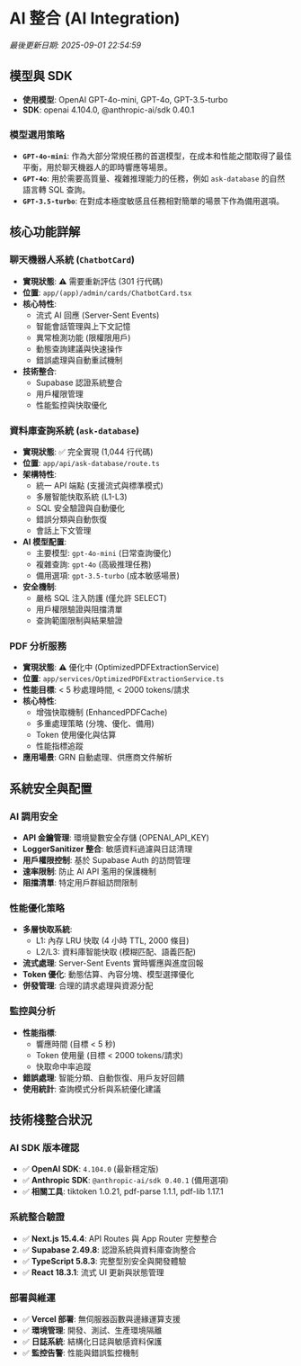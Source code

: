 # AI 整合 (AI Integration)

_最後更新日期: 2025-09-01 22:54:59_

## 模型與 SDK

- **使用模型**: OpenAI GPT-4o-mini, GPT-4o, GPT-3.5-turbo
- **SDK**: openai 4.104.0, @anthropic-ai/sdk 0.40.1

### 模型選用策略

- **`GPT-4o-mini`**: 作為大部分常規任務的首選模型，在成本和性能之間取得了最佳平衡，用於聊天機器人的即時響應等場景。
- **`GPT-4o`**: 用於需要高質量、複雜推理能力的任務，例如 `ask-database` 的自然語言轉 SQL 查詢。
- **`GPT-3.5-turbo`**: 在對成本極度敏感且任務相對簡單的場景下作為備用選項。

## 核心功能詳解

### 聊天機器人系統 (`ChatbotCard`)

- **實現狀態**: ⚠️ 需要重新評估 (301 行代碼)
- **位置**: `app/(app)/admin/cards/ChatbotCard.tsx`
- **核心特性**:
  - 流式 AI 回應 (Server-Sent Events)
  - 智能會話管理與上下文記憶
  - 異常檢測功能 (限權限用戶)
  - 動態查詢建議與快速操作
  - 錯誤處理與自動重試機制
- **技術整合**:
  - Supabase 認證系統整合
  - 用戶權限管理
  - 性能監控與快取優化

### 資料庫查詢系統 (`ask-database`)

- **實現狀態**: ✅ 完全實現 (1,044 行代碼)
- **位置**: `app/api/ask-database/route.ts`
- **架構特性**:
  - 統一 API 端點 (支援流式與標準模式)
  - 多層智能快取系統 (L1-L3)
  - SQL 安全驗證與自動優化
  - 錯誤分類與自動恢復
  - 會話上下文管理
- **AI 模型配置**:
  - 主要模型: `gpt-4o-mini` (日常查詢優化)
  - 複雜查詢: `gpt-4o` (高級推理任務)
  - 備用選項: `gpt-3.5-turbo` (成本敏感場景)
- **安全機制**:
  - 嚴格 SQL 注入防護 (僅允許 SELECT)
  - 用戶權限驗證與阻擋清單
  - 查詢範圍限制與結果驗證

### PDF 分析服務

- **實現狀態**: ⚠️ 優化中 (OptimizedPDFExtractionService)
- **位置**: `app/services/OptimizedPDFExtractionService.ts`
- **性能目標**: < 5 秒處理時間, < 2000 tokens/請求
- **核心特性**:
  - 增強快取機制 (EnhancedPDFCache)
  - 多重處理策略 (分塊、優化、備用)
  - Token 使用優化與估算
  - 性能指標追蹤
- **應用場景**: GRN 自動處理、供應商文件解析

## 系統安全與配置

### AI 調用安全

- **API 金鑰管理**: 環境變數安全存儲 (OPENAI_API_KEY)
- **LoggerSanitizer 整合**: 敏感資料過濾與日誌清理
- **用戶權限控制**: 基於 Supabase Auth 的訪問管理
- **速率限制**: 防止 AI API 濫用的保護機制
- **阻擋清單**: 特定用戶群組訪問限制

### 性能優化策略

- **多層快取系統**:
  - L1: 內存 LRU 快取 (4 小時 TTL, 2000 條目)
  - L2/L3: 資料庫智能快取 (模糊匹配、語義匹配)
- **流式處理**: Server-Sent Events 實時響應與進度回報
- **Token 優化**: 動態估算、內容分塊、模型選擇優化
- **併發管理**: 合理的請求處理與資源分配

### 監控與分析

- **性能指標**:
  - 響應時間 (目標 < 5 秒)
  - Token 使用量 (目標 < 2000 tokens/請求)
  - 快取命中率追蹤
- **錯誤處理**: 智能分類、自動恢復、用戶友好回饋
- **使用統計**: 查詢模式分析與系統優化建議

## 技術棧整合狀況

### AI SDK 版本確認

- ✅ **OpenAI SDK**: `4.104.0` (最新穩定版)
- ✅ **Anthropic SDK**: `@anthropic-ai/sdk 0.40.1` (備用選項)
- ✅ **相關工具**: tiktoken 1.0.21, pdf-parse 1.1.1, pdf-lib 1.17.1

### 系統整合驗證

- ✅ **Next.js 15.4.4**: API Routes 與 App Router 完整整合
- ✅ **Supabase 2.49.8**: 認證系統與資料庫查詢整合
- ✅ **TypeScript 5.8.3**: 完整型別安全與開發體驗
- ✅ **React 18.3.1**: 流式 UI 更新與狀態管理

### 部署與維運

- ✅ **Vercel 部署**: 無伺服器函數與邊緣運算支援
- ✅ **環境管理**: 開發、測試、生產環境隔離
- ✅ **日誌系統**: 結構化日誌與敏感資料保護
- ✅ **監控告警**: 性能與錯誤監控機制
